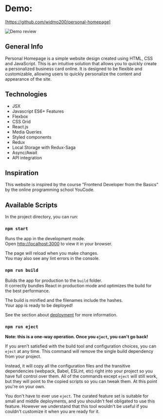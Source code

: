 # Demo:
[https://github.com/widmo200/personal-homepage]

![Demo review](.public/preview.gif)

## General Info
Personal Homepage is a simple website design created using HTML, CSS and JavaScript. This is an intuitive solution that allows you to quickly create a personalized business card online. It is designed to be flexible and customizable, allowing users to quickly personalize the content and appearance of the site.

## Technologies
- JSX
- Javascript ES6+ Features
- Flexbox
- CSS Grid
- React.js
- Media Queries
- Styled components
- Redux
- Local Storage with Redux-Saga
- Async/Await
- API integration

## Inspiration
This website is inspired by the course "Frontend Developer from the Basics" by the online programming school YouCode.

## Available Scripts

In the project directory, you can run:

### `npm start`

Runs the app in the development mode.\
Open [http://localhost:3000](http://localhost:3000) to view it in your browser.

The page will reload when you make changes.\
You may also see any lint errors in the console.

### `npm run build`

Builds the app for production to the `build` folder.\
It correctly bundles React in production mode and optimizes the build for the best performance.

The build is minified and the filenames include the hashes.\
Your app is ready to be deployed!

See the section about [deployment](https://facebook.github.io/create-react-app/docs/deployment) for more information.

### `npm run eject`

**Note: this is a one-way operation. Once you `eject`, you can't go back!**

If you aren't satisfied with the build tool and configuration choices, you can `eject` at any time. This command will remove the single build dependency from your project.

Instead, it will copy all the configuration files and the transitive dependencies (webpack, Babel, ESLint, etc) right into your project so you have full control over them. All of the commands except `eject` will still work, but they will point to the copied scripts so you can tweak them. At this point you're on your own.

You don't have to ever use `eject`. The curated feature set is suitable for small and middle deployments, and you shouldn't feel obligated to use this feature. However we understand that this tool wouldn't be useful if you couldn't customize it when you are ready for it.
